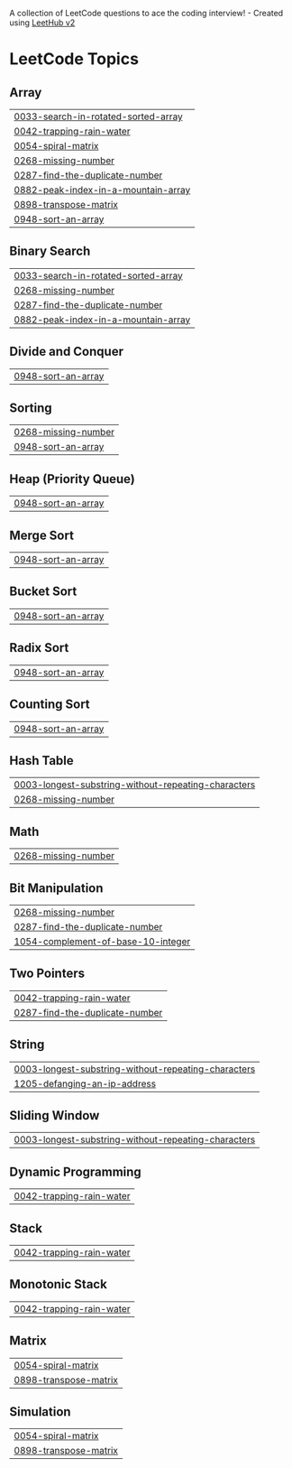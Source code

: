 A collection of LeetCode questions to ace the coding interview! - Created using [LeetHub v2](https://github.com/arunbhardwaj/LeetHub-2.0)
<!---LeetCode Topics Start-->
# LeetCode Topics
## Array
|  |
| ------- |
| [0033-search-in-rotated-sorted-array](https://github.com/Avinashk388/DSA-problem/tree/master/0033-search-in-rotated-sorted-array) |
| [0042-trapping-rain-water](https://github.com/Avinashk388/DSA-problem/tree/master/0042-trapping-rain-water) |
| [0054-spiral-matrix](https://github.com/Avinashk388/DSA-problem/tree/master/0054-spiral-matrix) |
| [0268-missing-number](https://github.com/Avinashk388/DSA-problem/tree/master/0268-missing-number) |
| [0287-find-the-duplicate-number](https://github.com/Avinashk388/DSA-problem/tree/master/0287-find-the-duplicate-number) |
| [0882-peak-index-in-a-mountain-array](https://github.com/Avinashk388/DSA-problem/tree/master/0882-peak-index-in-a-mountain-array) |
| [0898-transpose-matrix](https://github.com/Avinashk388/DSA-problem/tree/master/0898-transpose-matrix) |
| [0948-sort-an-array](https://github.com/Avinashk388/DSA-problem/tree/master/0948-sort-an-array) |
## Binary Search
|  |
| ------- |
| [0033-search-in-rotated-sorted-array](https://github.com/Avinashk388/DSA-problem/tree/master/0033-search-in-rotated-sorted-array) |
| [0268-missing-number](https://github.com/Avinashk388/DSA-problem/tree/master/0268-missing-number) |
| [0287-find-the-duplicate-number](https://github.com/Avinashk388/DSA-problem/tree/master/0287-find-the-duplicate-number) |
| [0882-peak-index-in-a-mountain-array](https://github.com/Avinashk388/DSA-problem/tree/master/0882-peak-index-in-a-mountain-array) |
## Divide and Conquer
|  |
| ------- |
| [0948-sort-an-array](https://github.com/Avinashk388/DSA-problem/tree/master/0948-sort-an-array) |
## Sorting
|  |
| ------- |
| [0268-missing-number](https://github.com/Avinashk388/DSA-problem/tree/master/0268-missing-number) |
| [0948-sort-an-array](https://github.com/Avinashk388/DSA-problem/tree/master/0948-sort-an-array) |
## Heap (Priority Queue)
|  |
| ------- |
| [0948-sort-an-array](https://github.com/Avinashk388/DSA-problem/tree/master/0948-sort-an-array) |
## Merge Sort
|  |
| ------- |
| [0948-sort-an-array](https://github.com/Avinashk388/DSA-problem/tree/master/0948-sort-an-array) |
## Bucket Sort
|  |
| ------- |
| [0948-sort-an-array](https://github.com/Avinashk388/DSA-problem/tree/master/0948-sort-an-array) |
## Radix Sort
|  |
| ------- |
| [0948-sort-an-array](https://github.com/Avinashk388/DSA-problem/tree/master/0948-sort-an-array) |
## Counting Sort
|  |
| ------- |
| [0948-sort-an-array](https://github.com/Avinashk388/DSA-problem/tree/master/0948-sort-an-array) |
## Hash Table
|  |
| ------- |
| [0003-longest-substring-without-repeating-characters](https://github.com/Avinashk388/DSA-problem/tree/master/0003-longest-substring-without-repeating-characters) |
| [0268-missing-number](https://github.com/Avinashk388/DSA-problem/tree/master/0268-missing-number) |
## Math
|  |
| ------- |
| [0268-missing-number](https://github.com/Avinashk388/DSA-problem/tree/master/0268-missing-number) |
## Bit Manipulation
|  |
| ------- |
| [0268-missing-number](https://github.com/Avinashk388/DSA-problem/tree/master/0268-missing-number) |
| [0287-find-the-duplicate-number](https://github.com/Avinashk388/DSA-problem/tree/master/0287-find-the-duplicate-number) |
| [1054-complement-of-base-10-integer](https://github.com/Avinashk388/DSA-problem/tree/master/1054-complement-of-base-10-integer) |
## Two Pointers
|  |
| ------- |
| [0042-trapping-rain-water](https://github.com/Avinashk388/DSA-problem/tree/master/0042-trapping-rain-water) |
| [0287-find-the-duplicate-number](https://github.com/Avinashk388/DSA-problem/tree/master/0287-find-the-duplicate-number) |
## String
|  |
| ------- |
| [0003-longest-substring-without-repeating-characters](https://github.com/Avinashk388/DSA-problem/tree/master/0003-longest-substring-without-repeating-characters) |
| [1205-defanging-an-ip-address](https://github.com/Avinashk388/DSA-problem/tree/master/1205-defanging-an-ip-address) |
## Sliding Window
|  |
| ------- |
| [0003-longest-substring-without-repeating-characters](https://github.com/Avinashk388/DSA-problem/tree/master/0003-longest-substring-without-repeating-characters) |
## Dynamic Programming
|  |
| ------- |
| [0042-trapping-rain-water](https://github.com/Avinashk388/DSA-problem/tree/master/0042-trapping-rain-water) |
## Stack
|  |
| ------- |
| [0042-trapping-rain-water](https://github.com/Avinashk388/DSA-problem/tree/master/0042-trapping-rain-water) |
## Monotonic Stack
|  |
| ------- |
| [0042-trapping-rain-water](https://github.com/Avinashk388/DSA-problem/tree/master/0042-trapping-rain-water) |
## Matrix
|  |
| ------- |
| [0054-spiral-matrix](https://github.com/Avinashk388/DSA-problem/tree/master/0054-spiral-matrix) |
| [0898-transpose-matrix](https://github.com/Avinashk388/DSA-problem/tree/master/0898-transpose-matrix) |
## Simulation
|  |
| ------- |
| [0054-spiral-matrix](https://github.com/Avinashk388/DSA-problem/tree/master/0054-spiral-matrix) |
| [0898-transpose-matrix](https://github.com/Avinashk388/DSA-problem/tree/master/0898-transpose-matrix) |
<!---LeetCode Topics End-->